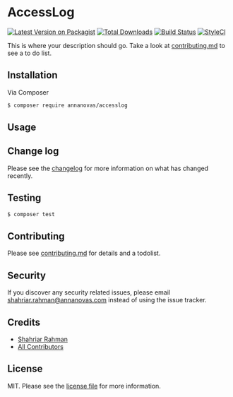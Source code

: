 # AccessLog

[![Latest Version on Packagist][ico-version]][link-packagist]
[![Total Downloads][ico-downloads]][link-downloads]
[![Build Status][ico-travis]][link-travis]
[![StyleCI][ico-styleci]][link-styleci]

This is where your description should go. Take a look at [contributing.md](contributing.md) to see a to do list.

## Installation

Via Composer

``` bash
$ composer require annanovas/accesslog
```

## Usage

## Change log

Please see the [changelog](changelog.md) for more information on what has changed recently.

## Testing

``` bash
$ composer test
```

## Contributing

Please see [contributing.md](contributing.md) for details and a todolist.

## Security

If you discover any security related issues, please email shahriar.rahman@annanovas.com instead of using the issue tracker.

## Credits

- [Shahriar Rahman][link-author]
- [All Contributors][link-contributors]

## License

MIT. Please see the [license file](license.md) for more information.

[ico-version]: https://img.shields.io/packagist/v/annanovas/accesslog.svg?style=flat-square
[ico-downloads]: https://img.shields.io/packagist/dt/annanovas/accesslog.svg?style=flat-square
[ico-travis]: https://img.shields.io/travis/annanovas/accesslog/master.svg?style=flat-square
[ico-styleci]: https://styleci.io/repos/12345678/shield

[link-packagist]: https://packagist.org/packages/annanovas/accesslog
[link-downloads]: https://packagist.org/packages/annanovas/accesslog
[link-travis]: https://travis-ci.org/annanovas/accesslog
[link-styleci]: https://styleci.io/repos/12345678
[link-author]: https://github.com/annanovas
[link-contributors]: ../../contributors
